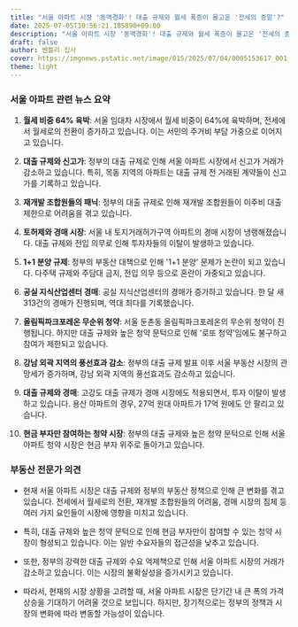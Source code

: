 ```yaml
---
title: "서울 아파트 시장 '동맥경화'! 대출 규제와 월세 폭증이 몰고온 '전세의 종말'?"
date: 2025-07-05T10:56:21.185890+09:00
description: "서울 아파트 시장 '동맥경화'! 대출 규제와 월세 폭증이 몰고온 '전세의 종말'?"
draft: false
author: 벤틀리 집사
cover: https://imgnews.pstatic.net/image/015/2025/07/04/0005153617_001_20250704135512224.jpg
theme: light
---
```


### 서울 아파트 관련 뉴스 요약

1. **월세 비중 64% 육박**: 서울 임대차 시장에서 월세 비중이 64%에 육박하며, 전세에서 월세로의 전환이 증가하고 있습니다. 이는 서민의 주거비 부담 가중으로 이어지고 있습니다.

2. **대출 규제와 신고가**: 정부의 대출 규제로 인해 서울 아파트 시장에서 신고가 거래가 감소하고 있습니다. 특히, 목동 지역의 아파트는 대출 규제 전 거래된 계약들이 신고가를 기록하고 있습니다.

3. **재개발 조합원들의 패닉**: 정부의 대출 규제로 인해 재개발 조합원들이 이주비 대출 제한으로 어려움을 겪고 있습니다.

4. **토허제와 경매 시장**: 서울 내 토지거래허가구역 아파트의 경매 시장이 냉랭해졌습니다. 대출 규제와 전입 의무로 인해 투자자들의 이탈이 발생하고 있습니다.

5. **1+1 분양 규제**: 정부의 부동산 대책으로 인해 '1+1 분양' 문제가 논란이 되고 있습니다. 다주택 규제와 주담대 금지, 전입 의무 등으로 혼란이 가중되고 있습니다.

6. **공실 지식산업센터 경매**: 공실 지식산업센터의 경매가 증가하고 있습니다. 한 달 새 313건의 경매가 진행되며, 역대 최다를 기록했습니다.

7. **올림픽파크포레온 무순위 청약**: 서울 둔촌동 올림픽파크포레온의 무순위 청약이 진행됩니다. 하지만 대출 규제와 높은 청약 문턱으로 인해 '로또 청약'임에도 불구하고 참여가 제한되고 있습니다.

8. **강남 외곽 지역의 풍선효과 감소**: 정부의 대출 규제 발표 이후 서울 부동산 시장의 관망세가 증가하며, 강남 외곽 지역의 풍선효과도 감소하고 있습니다.

9. **대출 규제와 경매**: 고강도 대출 규제가 경매 시장에도 적용되면서, 투자 이탈이 발생하고 있습니다. 용산 아파트의 경우, 27억 원대 아파트가 17억 원에도 안 팔리고 있습니다.

10. **현금 부자만 참여하는 청약 시장**: 정부의 대출 규제와 높은 청약 문턱으로 인해 서울 아파트 청약 시장은 현금 부자 위주로 돌아가고 있습니다.

### 부동산 전문가 의견

- 현재 서울 아파트 시장은 대출 규제와 정부의 부동산 정책으로 인해 큰 변화를 겪고 있습니다. 전세에서 월세로의 전환, 재개발 조합원들의 어려움, 경매 시장의 침체 등 여러 가지 요인들이 시장에 영향을 미치고 있습니다.

- 특히, 대출 규제와 높은 청약 문턱으로 인해 현금 부자만이 참여할 수 있는 청약 시장이 형성되고 있습니다. 이는 일반 수요자들의 접근성을 낮추고 있습니다.

- 또한, 정부의 강력한 대출 규제와 수요 억제책으로 인해 서울 아파트 시장의 거래가 감소하고 있습니다. 이는 시장의 불확실성을 증가시키고 있습니다.

- 따라서, 현재의 시장 상황을 고려할 때, 서울 아파트 시장은 단기간 내 큰 폭의 가격 상승을 기대하기 어려울 것으로 보입니다. 하지만, 장기적으로는 정부의 정책과 시장의 변화에 따라 변동할 가능성이 있습니다.